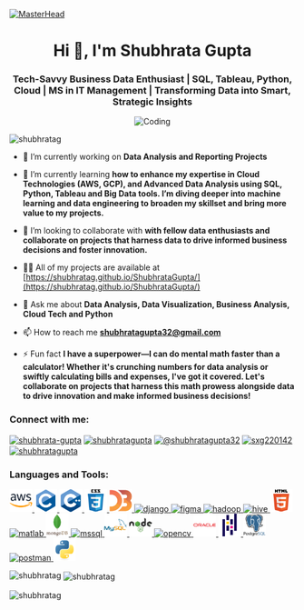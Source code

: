 
[![MasterHead](https://as1.ftcdn.net/v2/jpg/07/11/26/60/1000_F_711266053_vk4mgNhKyUXqFgxEuQ8xOQkKQ03fg7Vj.jpg)](https://shubhratagupta.io)
<h1 align="center">Hi 👋, I'm Shubhrata Gupta</h1>
<h3 align="center">Tech-Savvy Business Data Enthusiast | SQL, Tableau, Python, Cloud | MS in IT Management | Transforming Data into Smart, Strategic Insights</h3>
<p align="center">
  <img width="400" alt="Coding" src="https://miro.medium.com/v2/resize:fit:640/format:webp/1*DsIpnvUFCtKFEXCWLx3g5Q.gif">
</p>
<p align="left"> <img src="https://komarev.com/ghpvc/?username=shubhratag&label=Profile%20views&color=0e75b6&style=flat" alt="shubhratag" /> </p>

- 🔭 I’m currently working on **Data Analysis and Reporting Projects**

- 🌱 I’m currently learning **how to enhance my expertise in Cloud Technologies (AWS, GCP), and Advanced Data Analysis using SQL, Python, Tableau and Big Data tools. I’m diving deeper into machine learning and data engineering to broaden my skillset and bring more value to my projects.**

- 👯 I’m looking to collaborate with **with fellow data enthusiasts and collaborate on projects that harness data to drive informed business decisions and foster innovation.**

- 👨‍💻 All of my projects are available at [https://shubhratag.github.io/ShubhrataGupta/](https://shubhratag.github.io/ShubhrataGupta/)

- 💬 Ask me about **Data Analysis, Data Visualization, Business Analysis, Cloud Tech and Python**

- 📫 How to reach me **shubhratagupta32@gmail.com**

- ⚡ Fun fact **I have a superpower—I can do mental math faster than a calculator! Whether it's crunching numbers for data analysis or swiftly calculating bills and expenses, I've got it covered. Let's collaborate on projects that harness this math prowess alongside data to drive innovation and make informed business decisions!**

<h3 align="left">Connect with me:</h3>
<p align="left">
<a href="https://linkedin.com/in/shubhrata-gupta" target="blank"><img align="center" src="https://raw.githubusercontent.com/rahuldkjain/github-profile-readme-generator/master/src/images/icons/Social/linked-in-alt.svg" alt="shubhrata-gupta" height="30" width="40" /></a>
<a href="https://kaggle.com/shubhratagupta" target="blank"><img align="center" src="https://raw.githubusercontent.com/rahuldkjain/github-profile-readme-generator/master/src/images/icons/Social/kaggle.svg" alt="shubhratagupta" height="30" width="40" /></a>
<a href="https://medium.com/@shubhratagupta32" target="blank"><img align="center" src="https://raw.githubusercontent.com/rahuldkjain/github-profile-readme-generator/master/src/images/icons/Social/medium.svg" alt="@shubhratagupta32" height="30" width="40" /></a>
<a href="https://www.hackerrank.com/sxg220142" target="blank"><img align="center" src="https://raw.githubusercontent.com/rahuldkjain/github-profile-readme-generator/master/src/images/icons/Social/hackerrank.svg" alt="sxg220142" height="30" width="40" /></a>
<a href="https://www.leetcode.com/shubhratagupta" target="blank"><img align="center" src="https://raw.githubusercontent.com/rahuldkjain/github-profile-readme-generator/master/src/images/icons/Social/leet-code.svg" alt="shubhratagupta" height="30" width="40" /></a>
</p>

<h3 align="left">Languages and Tools:</h3>
<p align="left"> <a href="https://aws.amazon.com" target="_blank" rel="noreferrer"> <img src="https://raw.githubusercontent.com/devicons/devicon/master/icons/amazonwebservices/amazonwebservices-original-wordmark.svg" alt="aws" width="40" height="40"/> </a> <a href="https://www.cprogramming.com/" target="_blank" rel="noreferrer"> <img src="https://raw.githubusercontent.com/devicons/devicon/master/icons/c/c-original.svg" alt="c" width="40" height="40"/> </a> <a href="https://www.w3schools.com/cpp/" target="_blank" rel="noreferrer"> <img src="https://raw.githubusercontent.com/devicons/devicon/master/icons/cplusplus/cplusplus-original.svg" alt="cplusplus" width="40" height="40"/> </a> <a href="https://www.w3schools.com/css/" target="_blank" rel="noreferrer"> <img src="https://raw.githubusercontent.com/devicons/devicon/master/icons/css3/css3-original-wordmark.svg" alt="css3" width="40" height="40"/> </a> <a href="https://d3js.org/" target="_blank" rel="noreferrer"> <img src="https://raw.githubusercontent.com/devicons/devicon/master/icons/d3js/d3js-original.svg" alt="d3js" width="40" height="40"/> </a> <a href="https://www.djangoproject.com/" target="_blank" rel="noreferrer"> <img src="https://cdn.worldvectorlogo.com/logos/django.svg" alt="django" width="40" height="40"/> </a> <a href="https://www.figma.com/" target="_blank" rel="noreferrer"> <img src="https://www.vectorlogo.zone/logos/figma/figma-icon.svg" alt="figma" width="40" height="40"/> </a> <a href="https://hadoop.apache.org/" target="_blank" rel="noreferrer"> <img src="https://www.vectorlogo.zone/logos/apache_hadoop/apache_hadoop-icon.svg" alt="hadoop" width="40" height="40"/> </a> <a href="https://hive.apache.org/" target="_blank" rel="noreferrer"> <img src="https://www.vectorlogo.zone/logos/apache_hive/apache_hive-icon.svg" alt="hive" width="40" height="40"/> </a> <a href="https://www.w3.org/html/" target="_blank" rel="noreferrer"> <img src="https://raw.githubusercontent.com/devicons/devicon/master/icons/html5/html5-original-wordmark.svg" alt="html5" width="40" height="40"/> </a> <a href="https://www.mathworks.com/" target="_blank" rel="noreferrer"> <img src="https://upload.wikimedia.org/wikipedia/commons/2/21/Matlab_Logo.png" alt="matlab" width="40" height="40"/> </a> <a href="https://www.mongodb.com/" target="_blank" rel="noreferrer"> <img src="https://raw.githubusercontent.com/devicons/devicon/master/icons/mongodb/mongodb-original-wordmark.svg" alt="mongodb" width="40" height="40"/> </a> <a href="https://www.microsoft.com/en-us/sql-server" target="_blank" rel="noreferrer"> <img src="https://www.svgrepo.com/show/303229/microsoft-sql-server-logo.svg" alt="mssql" width="40" height="40"/> </a> <a href="https://www.mysql.com/" target="_blank" rel="noreferrer"> <img src="https://raw.githubusercontent.com/devicons/devicon/master/icons/mysql/mysql-original-wordmark.svg" alt="mysql" width="40" height="40"/> </a> <a href="https://nodejs.org" target="_blank" rel="noreferrer"> <img src="https://raw.githubusercontent.com/devicons/devicon/master/icons/nodejs/nodejs-original-wordmark.svg" alt="nodejs" width="40" height="40"/> </a> <a href="https://opencv.org/" target="_blank" rel="noreferrer"> <img src="https://www.vectorlogo.zone/logos/opencv/opencv-icon.svg" alt="opencv" width="40" height="40"/> </a> <a href="https://www.oracle.com/" target="_blank" rel="noreferrer"> <img src="https://raw.githubusercontent.com/devicons/devicon/master/icons/oracle/oracle-original.svg" alt="oracle" width="40" height="40"/> </a> <a href="https://pandas.pydata.org/" target="_blank" rel="noreferrer"> <img src="https://raw.githubusercontent.com/devicons/devicon/2ae2a900d2f041da66e950e4d48052658d850630/icons/pandas/pandas-original.svg" alt="pandas" width="40" height="40"/> </a> <a href="https://www.postgresql.org" target="_blank" rel="noreferrer"> <img src="https://raw.githubusercontent.com/devicons/devicon/master/icons/postgresql/postgresql-original-wordmark.svg" alt="postgresql" width="40" height="40"/> </a> <a href="https://postman.com" target="_blank" rel="noreferrer"> <img src="https://www.vectorlogo.zone/logos/getpostman/getpostman-icon.svg" alt="postman" width="40" height="40"/> </a> <a href="https://www.python.org" target="_blank" rel="noreferrer"> <img src="https://raw.githubusercontent.com/devicons/devicon/master/icons/python/python-original.svg" alt="python" width="40" height="40"/> </a> </p>

<p><img align="left" src="https://github-readme-stats.vercel.app/api/top-langs?username=shubhratag&show_icons=true&locale=en&layout=compact" alt="shubhratag" /></p>

<p>&nbsp;<img align="center" src="https://github-readme-stats.vercel.app/api?username=shubhratag&show_icons=true&locale=en" alt="shubhratag" /></p>

<p><img align="center" src="https://github-readme-streak-stats.herokuapp.com/?user=shubhratag&" alt="shubhratag" /></p>

